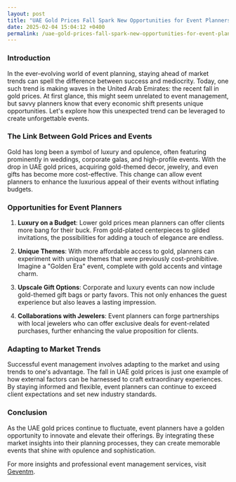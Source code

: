 ```yaml
---
layout: post
title: "UAE Gold Prices Fall Spark New Opportunities for Event Planners"
date: 2025-02-04 15:04:12 +0400
permalink: /uae-gold-prices-fall-spark-new-opportunities-for-event-planners/
---
```



### Introduction

In the ever-evolving world of event planning, staying ahead of market trends can spell the difference between success and mediocrity. Today, one such trend is making waves in the United Arab Emirates: the recent fall in gold prices. At first glance, this might seem unrelated to event management, but savvy planners know that every economic shift presents unique opportunities. Let's explore how this unexpected trend can be leveraged to create unforgettable events.

### The Link Between Gold Prices and Events

Gold has long been a symbol of luxury and opulence, often featuring prominently in weddings, corporate galas, and high-profile events. With the drop in UAE gold prices, acquiring gold-themed decor, jewelry, and even gifts has become more cost-effective. This change can allow event planners to enhance the luxurious appeal of their events without inflating budgets.

### Opportunities for Event Planners

1. **Luxury on a Budget**: Lower gold prices mean planners can offer clients more bang for their buck. From gold-plated centerpieces to gilded invitations, the possibilities for adding a touch of elegance are endless.

2. **Unique Themes**: With more affordable access to gold, planners can experiment with unique themes that were previously cost-prohibitive. Imagine a "Golden Era" event, complete with gold accents and vintage charm.

3. **Upscale Gift Options**: Corporate and luxury events can now include gold-themed gift bags or party favors. This not only enhances the guest experience but also leaves a lasting impression.

4. **Collaborations with Jewelers**: Event planners can forge partnerships with local jewelers who can offer exclusive deals for event-related purchases, further enhancing the value proposition for clients.

### Adapting to Market Trends

Successful event management involves adapting to the market and using trends to one's advantage. The fall in UAE gold prices is just one example of how external factors can be harnessed to craft extraordinary experiences. By staying informed and flexible, event planners can continue to exceed client expectations and set new industry standards.

### Conclusion

As the UAE gold prices continue to fluctuate, event planners have a golden opportunity to innovate and elevate their offerings. By integrating these market insights into their planning processes, they can create memorable events that shine with opulence and sophistication.

For more insights and professional event management services, visit [Geventm](https://geventm.com/).